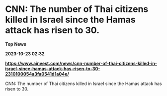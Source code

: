 # CNN: The number of Thai citizens killed in Israel since the Hamas attack has risen to 30.
**Top News**

**2023-10-23 02:32**

**https://www.ainvest.com/news/cnn-number-of-thai-citizens-killed-in-israel-since-hamas-attack-has-risen-to-30-2310100054a3fa0541d1a04e/**

CNN: The number of Thai citizens killed in Israel since the Hamas attack has risen to 30.
